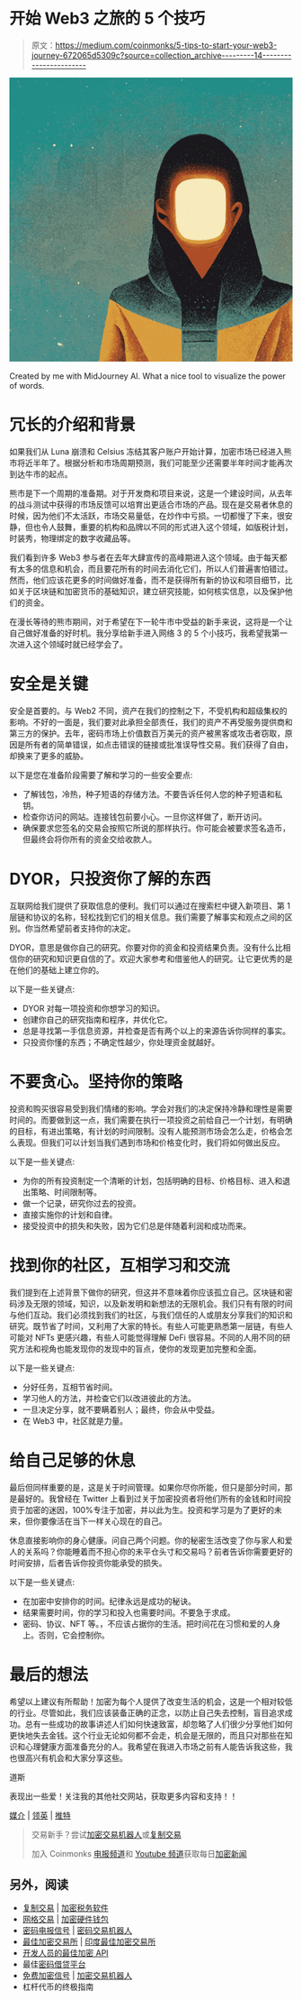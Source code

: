 # 开始 Web3 之旅的 5 个技巧

> 原文：<https://medium.com/coinmonks/5-tips-to-start-your-web3-journey-672065d5309c?source=collection_archive---------14----------------------->

![](img/4b991c73655a625a633a1e6db709c647.png)

Created by me with MidJourney AI. What a nice tool to visualize the power of words.

# 冗长的介绍和背景

如果我们从 Luna 崩溃和 Celsius 冻结其客户账户开始计算，加密市场已经进入熊市将近半年了。根据分析和市场周期预测，我们可能至少还需要半年时间才能再次到达牛市的起点。

熊市是下一个周期的准备期。对于开发商和项目来说，这是一个建设时间，从去年的战斗测试中获得的市场反馈可以培育出更适合市场的产品。现在是交易者休息的时候，因为他们不太活跃，市场交易量低，在炒作中亏损。一切都慢了下来，很安静，但也令人鼓舞，重要的机构和品牌以不同的形式进入这个领域，如版税计划，时装秀，物理绑定的数字收藏品等。

我们看到许多 Web3 参与者在去年大肆宣传的高峰期进入这个领域。由于每天都有太多的信息和机会，而且要花所有的时间去消化它们，所以人们普遍害怕错过。然而，他们应该花更多的时间做好准备，而不是获得所有新的协议和项目细节，比如关于区块链和加密货币的基础知识，建立研究技能，如何核实信息，以及保护他们的资金。

在漫长等待的熊市期间，对于希望在下一轮牛市中受益的新手来说，这将是一个让自己做好准备的好时机。我分享给新手进入网络 3 的 5 个小技巧，我希望我第一次进入这个领域时就已经学会了。

# 安全是关键

安全是首要的。与 Web2 不同，资产在我们的控制之下，不受机构和超级集权的影响。不好的一面是，我们要对此承担全部责任，我们的资产不再受服务提供商和第三方的保护。去年，密码市场上价值数百万美元的资产被黑客或攻击者窃取，原因是所有者的简单错误，如点击错误的链接或批准误导性交易。我们获得了自由，却换来了更多的威胁。

以下是您在准备阶段需要了解和学习的一些安全要点:

*   了解钱包，冷热，种子短语的存储方法。不要告诉任何人您的种子短语和私钥。
*   检查你访问的网站。连接钱包前要小心。一旦你这样做了，断开访问。
*   确保要求您签名的交易会按照它所说的那样执行。你可能会被要求签名造币，但最终会将你所有的资金交给收款人。

# DYOR，只投资你了解的东西

互联网给我们提供了获取信息的便利。我们可以通过在搜索栏中键入新项目、第 1 层链和协议的名称，轻松找到它们的相关信息。我们需要了解事实和观点之间的区别。你当然希望前者支持你的决定。

DYOR，意思是做你自己的研究。你要对你的资金和投资结果负责。没有什么比相信你的研究和知识更自信的了。欢迎大家参考和借鉴他人的研究。让它更优秀的是在他们的基础上建立你的。

以下是一些关键点:

*   DYOR 对每一项投资和你想学习的知识。
*   创建你自己的研究指南和程序，并优化它。
*   总是寻找第一手信息资源，并检查是否有两个以上的来源告诉你同样的事实。
*   只投资你懂的东西；不确定性越少，你处理资金就越好。

# 不要贪心。坚持你的策略

投资和购买很容易受到我们情绪的影响。学会对我们的决定保持冷静和理性是需要时间的。而要做到这一点，我们需要在执行一项投资之前给自己一个计划，有明确的目标，有进出策略，有计划的时间限制。没有人能预测市场会怎么走，价格会怎么表现。但我们可以计划当我们遇到市场和价格变化时，我们将如何做出反应。

以下是一些关键点:

*   为你的所有投资制定一个清晰的计划，包括明确的目标、价格目标、进入和退出策略、时间限制等。
*   做一个记录，研究你过去的投资。
*   直接实施你的计划和自律。
*   接受投资中的损失和失败，因为它们总是伴随着利润和成功而来。

# 找到你的社区，互相学习和交流

我们提到在上述背景下做你的研究，但这并不意味着你应该孤立自己。区块链和密码涉及无限的领域，知识，以及新发明和新想法的无限机会。我们只有有限的时间与他们互动。我们必须找到我们的社区，与我们信任的人或朋友分享我们的知识和研究。既节省了时间，又利用了大家的特长。有些人可能更熟悉第一层链，有些人可能对 NFTs 更感兴趣，有些人可能觉得理解 DeFi 很容易。不同的人用不同的研究方法和视角也能发现你的发现中的盲点，使你的发现更加完整和全面。

以下是一些关键点:

*   分好任务，互相节省时间。
*   学习他人的方法，并检查它们以改进彼此的方法。
*   一旦决定分享，就不要瞒着别人；最终，你会从中受益。
*   在 Web3 中，社区就是力量。

# 给自己足够的休息

最后但同样重要的是，这是关于时间管理。如果你尽你所能，但只是部分时间，那是最好的。我曾经在 Twitter 上看到过关于加密投资者将他们所有的金钱和时间投资于加密的迷因，100%专注于加密，并以此为生。投资和学习是为了更好的未来，但你要像活在当下一样关心现在的自己。

休息直接影响你的身心健康。问自己两个问题。你的秘密生活改变了你与家人和爱人的关系吗？你能睡着而不担心你的未平仓头寸和交易吗？前者告诉你需要更好的时间安排，后者告诉你投资你能承受的损失。

以下是一些关键点:

*   在加密中安排你的时间。纪律永远是成功的秘诀。
*   结果需要时间，你的学习和投入也需要时间。不要急于求成。
*   密码、协议、NFT 等。，不应该占据你的生活。把时间花在习惯和爱的人身上。否则，它会控制你。

# 最后的想法

希望以上建议有所帮助！加密为每个人提供了改变生活的机会，这是一个相对较低的行业。尽管如此，我们应该装备正确的正念，以防止自己失去控制，盲目追求成功。总有一些成功的故事讲述人们如何快速致富，却忽略了人们很少分享他们如何更快地失去金钱。这个行业无论如何都不会走，机会是无限的，而且只对那些在知识和心理健康方面准备充分的人。我希望在我进入市场之前有人能告诉我这些，我也很高兴有机会和大家分享这些。

道斯

表现出一些爱！关注我的其他社交网站，获取更多内容和支持！！

[媒介](/@1996ac) | [领英](https://www.linkedin.com/in/austin-cheung-168a43151/) | [推特](https://twitter.com/daaus3_nft)

> 交易新手？尝试[加密交易机器人](/coinmonks/crypto-trading-bot-c2ffce8acb2a)或[复制交易](/coinmonks/top-10-crypto-copy-trading-platforms-for-beginners-d0c37c7d698c)
> 
> 加入 Coinmonks [电报频道](https://t.me/coincodecap)和 [Youtube 频道](https://www.youtube.com/c/coinmonks/videos)获取每日[加密新闻](http://coincodecap.com/)

## 另外，阅读

*   [复制交易](/coinmonks/top-10-crypto-copy-trading-platforms-for-beginners-d0c37c7d698c) | [加密税务软件](/coinmonks/crypto-tax-software-ed4b4810e338)
*   [网格交易](https://coincodecap.com/grid-trading) | [加密硬件钱包](/coinmonks/the-best-cryptocurrency-hardware-wallets-of-2020-e28b1c124069)
*   [密码电报信号](/coinmonks/top-3-telegram-channels-for-crypto-traders-in-2021-8385f4411ff4) | [密码交易机器人](/coinmonks/crypto-trading-bot-c2ffce8acb2a)
*   [最佳加密交易所](/coinmonks/crypto-exchange-dd2f9d6f3769) | [印度最佳加密交易所](/coinmonks/bitcoin-exchange-in-india-7f1fe79715c9)
*   [开发人员的最佳加密 API](/coinmonks/best-crypto-apis-for-developers-5efe3a597a9f)
*   最佳[密码借贷平台](/coinmonks/top-5-crypto-lending-platforms-in-2020-that-you-need-to-know-a1b675cec3fa)
*   [免费加密信号](/coinmonks/free-crypto-signals-48b25e61a8da) | [加密交易机器人](/coinmonks/crypto-trading-bot-c2ffce8acb2a)
*   杠杆代币的终极指南